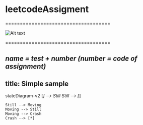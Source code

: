 # leetcodeAssigment

====================================

![Alt text](https://lanit.com.vn/wp-content/uploads/2023/09/leetcode.png "Optional title")

====================================

## _name = test + number (number = code of assignment)_

## title: Simple sample

stateDiagram-v2
[*] --> Still
Still --> [*]

    Still --> Moving
    Moving --> Still
    Moving --> Crash
    Crash --> [*]
